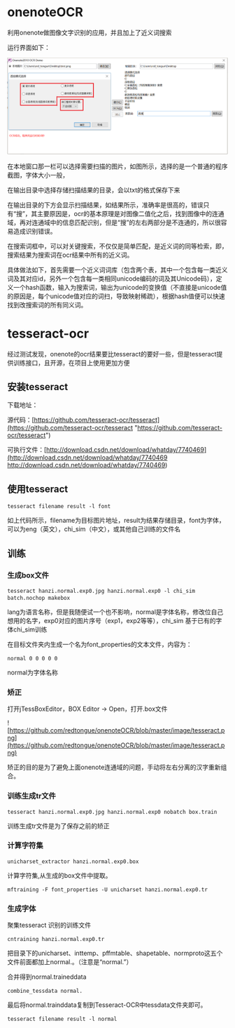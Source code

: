 # onenoteOCR
利用onenote做图像文字识别的应用，并且加上了近义词搜索

运行界面如下：

![main](https://github.com/redtongue/onenoteOCR/blob/master/image/main.png)

在本地窗口那一栏可以选择需要扫描的图片，如图所示，选择的是一个普通的程序截图，字体大小一般，

在输出目录中选择存储扫描结果的目录，会以txt的格式保存下来

在输出目录的下方会显示扫描结果，如结果所示，准确率是很高的，错误只有“搜”，其主要原因是，ocr的基本原理是对图像二值化之后，找到图像中的连通域，再对连通域中的信息匹配识别，但是“搜”的左右两部分是不连通的，所以很容易造成识别错误。

在搜索词框中，可以对关键搜索，不仅仅是简单匹配，是近义词的同等检索，即，搜索结果为搜索词在ocr结果中所有的近义词。

具体做法如下，首先需要一个近义词词库（包含两个表，其中一个包含每一类近义词及其对应id，另外一个包含每一类相同unicode编码的词及其Unicode码），定义一个hash函数，输入为搜索词，输出为unicode的变换值（不直接是unicode值的原因是，每个unicode值对应的词扫，导致映射稀疏），根据hash值便可以快速找到改搜索词的所有同义词。

# tesseract-ocr

经过测试发现，onenote的ocr结果要比tesseract的要好一些，但是tesseract提供训练接口，且开源，在项目上使用更加方便

## 安装tesseract

下载地址：

源代码：[https://github.com/tesseract-ocr/tesseract](https://github.com/tesseract-ocr/tesseract "https://github.com/tesseract-ocr/tesseract")

可执行文件：[http://download.csdn.net/download/whatday/7740469](http://download.csdn.net/download/whatday/7740469 http://download.csdn.net/download/whatday/7740469)

## 使用tesseract

    tesseract filename result -l font

如上代码所示，filename为目标图片地址，result为结果存储目录，font为字体，可以为eng（英文），chi_sim（中文），或其他自己训练的文件名

## 训练

### 生成box文件

    tesseract hanzi.normal.exp0.jpg hanzi.normal.exp0 -l chi_sim batch.nochop makebox

lang为语言名称，但是我随便试一个也不影响，normal是字体名称，修改位自己想用的名字，exp0对应的图片序号（exp1，exp2等等），chi_sim 基于已有的字体chi_sim训练

在目标文件夹内生成一个名为font_properties的文本文件，内容为：

    normal 0 0 0 0 0

normal为字体名称

### 矫正

打开jTessBoxEditor，BOX Editor -> Open，打开.box文件

![https://github.com/redtongue/onenoteOCR/blob/master/image/tesseract.png](https://github.com/redtongue/onenoteOCR/blob/master/image/tesseract.png) 

矫正的目的是为了避免上面onenote连通域的问题，手动将左右分离的汉字重新组合。

### 训练生成tr文件

	tesseract hanzi.normal.exp0.jpg hanzi.normal.exp0 nobatch box.train

训练生成tr文件是为了保存之前的矫正

### 计算字符集

	unicharset_extractor hanzi.normal.exp0.box

计算字符集,从生成的box文件中提取。

	mftraining -F font_properties -U unicharset hanzi.normal.exp0.tr

### 生成字体

聚集tesseract 识别的训练文件

	cntraining hanzi.normal.exp0.tr

把目录下的unicharset、inttemp、pffmtable、shapetable、normproto这五个文件前面都加上normal.。（注意是“normal.”）

合并得到normal.traineddata

	combine_tessdata normal.

最后将normal.trainddata复制到Tesseract-OCR中tessdata文件夹即可。

	tesseract filename result -l normal






 


